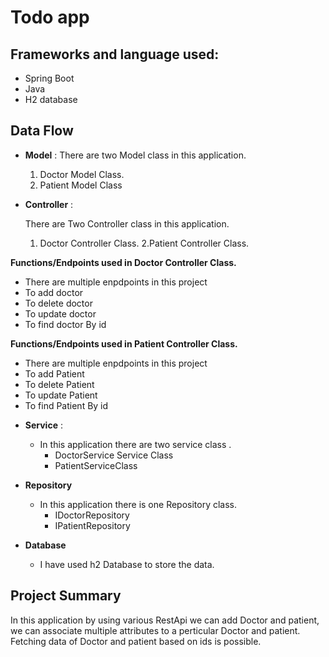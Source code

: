 # Todo app
## Frameworks and language used:
-  Spring Boot
-  Java
-  H2 database
## Data Flow


* **Model** :
  There are two  Model class in this application.
    1. Doctor Model Class.
    2. Patient Model Class


* **Controller** :

  There are Two Controller class in this application.

    1. Doctor Controller Class.
    2.Patient Controller Class.


**Functions/Endpoints used in Doctor Controller Class.**
- There are multiple enpdpoints in this project
- To add doctor
- To delete doctor
- To update doctor
- To find doctor By id

**Functions/Endpoints used in Patient Controller Class.**
- There are multiple enpdpoints in this project
- To add Patient
- To delete Patient
- To update Patient
- To find Patient By id
* **Service** :

    * In this application there are two service class .
        * DoctorService Service Class
        * PatientServiceClass

* **Repository**

    * In this application there is one Repository class.
        * IDoctorRepository
        * IPatientRepository


* **Database**

    * I have used h2 Database to store the data.

## Project Summary

In this application by using various RestApi we can add Doctor and patient, we can associate multiple
attributes to a perticular Doctor and patient.
Fetching data of Doctor and patient based on ids is possible.






  













  